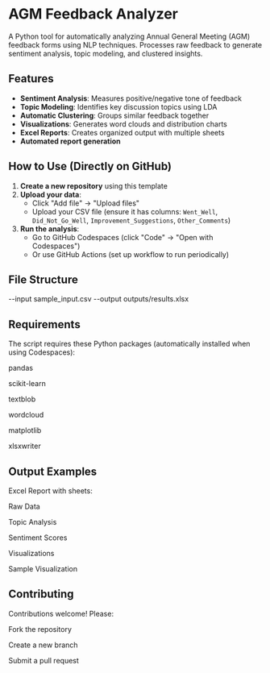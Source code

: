 # AGM Feedback Analyzer

A Python tool for automatically analyzing Annual General Meeting (AGM) feedback forms using NLP techniques. Processes raw feedback to generate sentiment analysis, topic modeling, and clustered insights.

## Features

- **Sentiment Analysis**: Measures positive/negative tone of feedback
- **Topic Modeling**: Identifies key discussion topics using LDA
- **Automatic Clustering**: Groups similar feedback together
- **Visualizations**: Generates word clouds and distribution charts
- **Excel Reports**: Creates organized output with multiple sheets
- **Automated report generation**

## How to Use (Directly on GitHub)

1. **Create a new repository** using this template
2. **Upload your data**:
   - Click "Add file" → "Upload files"
   - Upload your CSV file (ensure it has columns: `Went_Well`, `Did_Not_Go_Well`, `Improvement_Suggestions`, `Other_Comments`)
3. **Run the analysis**:
   - Go to GitHub Codespaces (click "Code" → "Open with Codespaces")
   - Or use GitHub Actions (set up workflow to run periodically)

## File Structure
--input sample_input.csv --output outputs/results.xlsx

## Requirements
The script requires these Python packages (automatically installed when using Codespaces):

pandas

scikit-learn

textblob

wordcloud

matplotlib

xlsxwriter

## Output Examples
Excel Report with sheets:

Raw Data

Topic Analysis

Sentiment Scores

Visualizations

Sample Visualization


## Contributing
Contributions welcome! Please:

Fork the repository

Create a new branch

Submit a pull request
